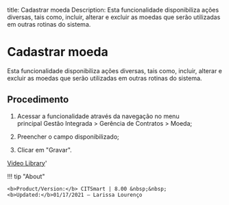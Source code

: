 title: Cadastrar moeda
Description: Esta funcionalidade disponibiliza ações diversas, tais como, incluir, alterar e excluir as moedas que serão utilizadas em outras rotinas do sistema.
# Cadastrar moeda

Esta funcionalidade disponibiliza ações diversas, tais como, incluir, alterar e excluir as moedas que serão utilizadas em outras rotinas do sistema.

Procedimento
------------

1.  Acessar a funcionalidade através da navegação no menu principal Gestão
    Integrada \> Gerência de Contratos \> Moeda;

2.  Preencher o campo disponibilizado;

3.  Clicar em "Gravar".

<i class='fa fa-youtube-play  fa-2x' style='color:#97ce17;vertical-align: middle;'> </i> [Video Library](https://www.youtube.com/playlist?list=PLB5qK2uzf2RNUc7XoNAAOyo3Ex5fKM2db)'

!!! tip "About"

    <b>Product/Version:</b> CITSmart | 8.00 &nbsp;&nbsp;
    <b>Updated:</b>01/17/2021 – Larissa Lourenço

